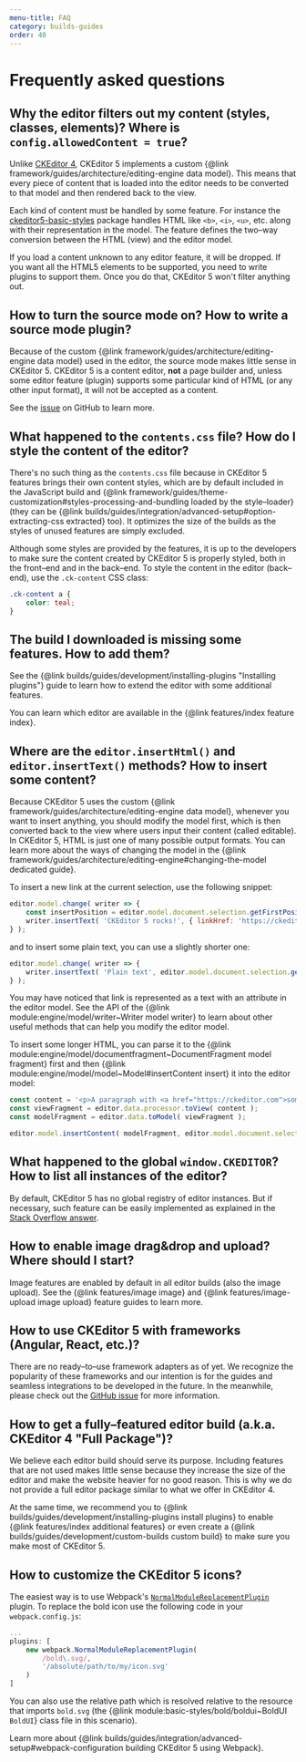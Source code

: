 ```yaml
---
menu-title: FAQ
category: builds-guides
order: 40
---
```


# Frequently asked questions

## Why the editor filters out my content (styles, classes, elements)? Where is `config.allowedContent = true`?

Unlike [CKEditor 4](https://ckeditor.com/ckeditor-4/), CKEditor 5 implements a custom {@link framework/guides/architecture/editing-engine data model}. This means that every piece of content that is loaded into the editor needs to be converted to that model and then rendered back to the view.

Each kind of content must be handled by some feature. For instance the [ckeditor5-basic-styles](https://www.npmjs.com/package/@ckeditor/ckeditor5-basic-styles) package handles HTML like `<b>`, `<i>`, `<u>`, etc. along with their representation in the model. The feature defines the two–way conversion between the HTML (view) and the editor model.

If you load a content unknown to any editor feature, it will be dropped. If you want all the HTML5 elements to be supported, you need to write plugins to support them. Once you do that, CKEditor 5 won't filter anything out.

## How to turn the source mode on? How to write a source mode plugin?

Because of the custom {@link framework/guides/architecture/editing-engine data model} used in the editor, the source mode makes little sense in CKEditor 5. CKEditor 5 is a content editor, <strong>not</strong> a page builder and, unless some editor feature (plugin) supports some particular kind of HTML (or any other input format), it will not be accepted as a content.

See the [issue](https://github.com/ckeditor/ckeditor5/issues/592) on GitHub to learn more.

## What happened to the `contents.css` file? How do I style the content of the editor?

There's no such thing as the `contents.css` file because in CKEditor 5 features brings their own content styles, which are by default included in the JavaScript build and {@link framework/guides/theme-customization#styles-processing-and-bundling loaded by the style–loader} (they can be  {@link builds/guides/integration/advanced-setup#option-extracting-css extracted} too). It optimizes the size of the builds as the styles of unused features are simply excluded.

Although some styles are provided by the features, it is up to the developers to make sure the content created by CKEditor 5 is properly styled, both in the front–end and in the back–end. To style the content in the editor (back–end), use the `.ck-content` CSS class:

```css
.ck-content a {
	color: teal;
}
```

## The build I downloaded is missing some features. How to add them?

See the {@link builds/guides/development/installing-plugins "Installing plugins"} guide to learn how to extend the editor with some additional features.

You can learn which editor are available in the {@link features/index feature index}.

## Where are the `editor.insertHtml()` and `editor.insertText()` methods? How to insert some content?

Because CKEditor 5 uses the custom {@link framework/guides/architecture/editing-engine data model}, whenever you want to insert anything, you should modify the model first, which is then converted back to the view where users input their content (called editable). In CKEditor 5, HTML is just one of many possible output formats. You can learn more about the ways of changing the model in the {@link framework/guides/architecture/editing-engine#changing-the-model dedicated guide}.

To insert a new link at the current selection, use the following snippet:

```js
editor.model.change( writer => {
    const insertPosition = editor.model.document.selection.getFirstPosition();
    writer.insertText( 'CKEditor 5 rocks!', { linkHref: 'https://ckeditor.com/' }, insertPosition );
} );
```

and to insert some plain text, you can use a slightly shorter one:

```js
editor.model.change( writer => {
    writer.insertText( 'Plain text', editor.model.document.selection.getFirstPosition() );
} );
```

You may have noticed that link is represented as a text with an attribute in the editor model. See the API of the {@link module:engine/model/writer~Writer model writer} to learn about other useful methods that can help you modify the editor model.

To insert some longer HTML, you can parse it to the {@link module:engine/model/documentfragment~DocumentFragment model fragment} first and then {@link module:engine/model/model~Model#insertContent insert} it into the editor model:

```js
const content = '<p>A paragraph with <a href="https://ckeditor.com">some link</a>.';
const viewFragment = editor.data.processor.toView( content );
const modelFragment = editor.data.toModel( viewFragment );

editor.model.insertContent( modelFragment, editor.model.document.selection );
```

## What happened to the global `window.CKEDITOR`? How to list all instances of the editor?

By default, CKEditor 5 has no global registry of editor instances. But if necessary, such feature can be easily implemented as explained in the [Stack Overflow answer](https://stackoverflow.com/a/48682501/1485219).

## How to enable image drag&drop and upload? Where should I start?

Image features are enabled by default in all editor builds (also the image upload). See the {@link features/image image} and {@link features/image-upload image upload} feature guides to learn more.

## How to use CKEditor 5 with frameworks (Angular, React, etc.)?

There are no ready–to–use framework adapters as of yet. We recognize the popularity of these frameworks and our intention is for the guides and seamless integrations to be developed in the future. In the meanwhile, please check out the [GitHub issue](https://github.com/ckeditor/ckeditor5/issues/599) for more information.

## How to get a fully–featured editor build (a.k.a. CKEditor 4 "Full Package")?

We believe each editor build should serve its purpose. Including features that are not used makes little sense because they increase the size of the editor and make the website heavier for no good reason. This is why we do not provide a full editor package similar to what we offer in CKEditor 4.

At the same time, we recommend you to {@link builds/guides/development/installing-plugins install plugins} to enable {@link features/index additional features} or even create a {@link builds/guides/development/custom-builds custom build} to make sure you make most of CKEditor 5.

## How to customize the CKEditor 5 icons?

The easiest way is to use Webpack's [`NormalModuleReplacementPlugin`](https://webpack.js.org/plugins/normal-module-replacement-plugin/) plugin. To replace the bold icon use the following code in your `webpack.config.js`:

```js
...
plugins: [
	new webpack.NormalModuleReplacementPlugin(
		/bold\.svg/,
		'/absolute/path/to/my/icon.svg'
	)
]
```

You can also use the relative path which is resolved relative to the resource that imports `bold.svg` (the {@link module:basic-styles/bold/boldui~BoldUI `BoldUI`} class file in this scenario).

Learn more about {@link builds/guides/integration/advanced-setup#webpack-configuration building CKEditor 5 using Webpack}.
